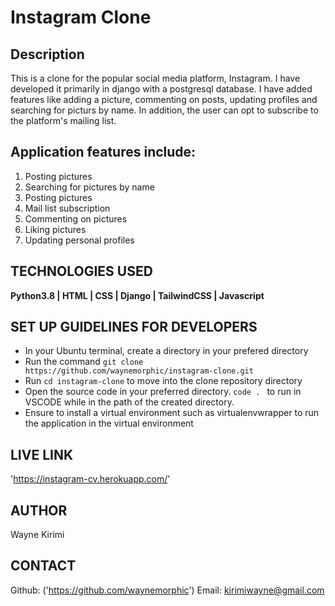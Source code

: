 # Instagram Clone

## Description
This is a clone for the popular social media platform, Instagram. I have developed it primarily in django 
 with a postgresql database. I have added features like adding a picture, commenting on posts, updating profiles and searching for picturs by name.
 In addition, the user can opt to subscribe to the platform's mailing list.

## Application features include:
1. Posting pictures
2. Searching for pictures by name
3. Posting pictures
4. Mail list subscription
5. Commenting on pictures
6. Liking pictures
7. Updating personal profiles

## TECHNOLOGIES USED
**Python3.8 | HTML | CSS | Django | TailwindCSS | Javascript**

## SET UP GUIDELINES FOR DEVELOPERS
 - In your Ubuntu terminal, create a directory in your prefered directory
 - Run the command `git clone https://github.com/waynemorphic/instagram-clone.git`
 - Run `cd instagram-clone` to move into the clone repository directory
 - Open the source code in your preferred directory. `code . ` to run in VSCODE while in the path of the created directory.
 - Ensure to install a virtual environment such as virtualenvwrapper to run the application in the virtual environment

## LIVE LINK
'https://instagram-cv.herokuapp.com/'

## AUTHOR
Wayne Kirimi

## CONTACT
Github: ('https://github.com/waynemorphic')
Email: kirimiwayne@gmail.com